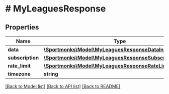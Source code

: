 # # MyLeaguesResponse

## Properties

Name | Type | Description | Notes
------------ | ------------- | ------------- | -------------
**data** | [**\Sportmonks\Model\MyLeaguesResponseDataInner[]**](MyLeaguesResponseDataInner.md) |  | [optional]
**subscription** | [**\Sportmonks\Model\MyLeaguesResponseSubscriptionInner[]**](MyLeaguesResponseSubscriptionInner.md) |  | [optional]
**rate_limit** | [**\Sportmonks\Model\MyLeaguesResponseRateLimit**](MyLeaguesResponseRateLimit.md) |  | [optional]
**timezone** | **string** |  | [optional]

[[Back to Model list]](../../README.md#models) [[Back to API list]](../../README.md#endpoints) [[Back to README]](../../README.md)
